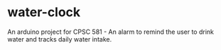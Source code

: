 # water-clock
An arduino project for CPSC 581 - An alarm to remind the user to drink water and tracks daily water intake.
